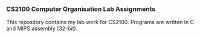 ### CS2100 Computer Organisation Lab Assignments

This repository contains my lab work for CS2100. Programs are written in C and MIPS assembly (32-bit).
